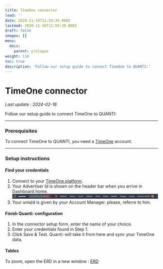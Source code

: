 ```yaml
---
title: TimeOne connector
lead: ''
date: 2020-11-16T12:59:39.000Z
lastmod: 2020-11-16T12:59:39.000Z
draft: false
images: []
menu:
  docs:
    parent: prologue
weight: 110
toc: true
description: 'Follow our setup guide to connect TimeOne to QUANTI:'
---
```


# TimeOne connector

_Last update : 2024-02-16_

Follow our setup guide to connect TimeOne to QUANTI:

***

### Prerequisites

To connect TimeOne to QUANTI, you need a [TimeOne](https://www.timeone.io/en/) account.

***

### Setup instructions

#### Find your credentials

1. Connect to your [TimeOne platform](https://login.timeonegroup.com/).
2. Your Advertiser Id is shown on the header bar when you arrive in Dashboard home.\
   ![](../../content/en/docs/prologue/timeone/timeone1.png)
3. Your uniqId is given by your Account Manager. please, referre to him.

#### Finish Quanti: configuration

1. In the connector setup form, enter the name of your choice.
2. Enter your credentials found in Step 1.
3. Click Save & Test. Quanti: will take it from here and sync your TimeOne data.

#### Tables

To zoom, open the ERD in a new window : [ERD](https://dbdiagram.io/e/65d486b2ac844320ae90b6d8/65d48921ac844320ae90f32b)
